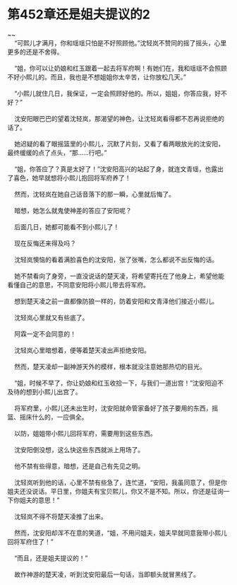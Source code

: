 # 第452章还是姐夫提议的2
~~<br>&nbsp;&nbsp;&nbsp;&nbsp;“可熙儿才满月，你和瑶瑶只怕是不好照顾他。”沈轻岚不赞同的摇了摇头，心里更多的还是不舍得。<br><br>&nbsp;&nbsp;&nbsp;&nbsp;“姐，你可以让奶娘和红玉跟着一起去将军府啊！有她们在，我和瑶瑶不会照顾不好小熙儿的。而且，我也是不想姐姐你太辛苦，让你放松几天。”<br><br>&nbsp;&nbsp;&nbsp;&nbsp;“小熙儿就住几日，我保证，一定会照顾好他的。所以，姐姐，你答应我，好不好？”<br><br>&nbsp;&nbsp;&nbsp;&nbsp;沈安阳眼巴巴的望着沈轻岚，那渴望的神色，让沈轻岚看得都不忍再说拒绝的话了。<br><br>&nbsp;&nbsp;&nbsp;&nbsp;她迟疑的看了眼摇篮里的小熙儿，沉默了片刻，又看了看两眼放光的沈安阳，最终缓缓的点了点头，“那……行吧。”<br><br>&nbsp;&nbsp;&nbsp;&nbsp;“姐，你答应了？真是太好了！”沈安阳高兴的站起了身，就连文青瑶，也露出了喜色，她早就想将小熙儿抱回将军府养了！<br><br>&nbsp;&nbsp;&nbsp;&nbsp;然而，沈轻岚在她自己话音落下的那一瞬，心里就后悔了。<br><br>&nbsp;&nbsp;&nbsp;&nbsp;暗想，她怎么就鬼使神差的答应了安阳呢？<br><br>&nbsp;&nbsp;&nbsp;&nbsp;后面几日，她都可能看不到小熙儿了！<br><br>&nbsp;&nbsp;&nbsp;&nbsp;现在反悔还来得及吗？<br><br>&nbsp;&nbsp;&nbsp;&nbsp;沈轻岚懊恼的看着满脸喜色的沈安阳，张了张嘴，怎么都说不出反悔的话。<br><br>&nbsp;&nbsp;&nbsp;&nbsp;她不禁看向了身旁，一直没说话的楚天凌，将希望寄托在了他身上，希望他能看懂自己的意思，不同意安阳将小熙儿带去将军府。<br><br>&nbsp;&nbsp;&nbsp;&nbsp;想到楚天凌之前一直都像防狼一样的，防着安阳和文青泽他们接近小熙儿。<br><br>&nbsp;&nbsp;&nbsp;&nbsp;沈轻岚心里就又有些底了。<br><br>&nbsp;&nbsp;&nbsp;&nbsp;阿霖一定不会同意的！<br><br>&nbsp;&nbsp;&nbsp;&nbsp;沈轻岚心里暗想着，便等着楚天凌出声拒绝安阳。<br><br>&nbsp;&nbsp;&nbsp;&nbsp;然而，楚天凌却一副神游天外的模样，根本就没注意她那热切的目光。<br><br>&nbsp;&nbsp;&nbsp;&nbsp;“姐，时候不早了，你让奶娘和红玉收拾一下，与我们一道出宫！”沈安阳迫不及待的想到小熙儿出宫了。<br><br>&nbsp;&nbsp;&nbsp;&nbsp;将军府里，小熙儿还未出生时，沈安阳就命管家备好了孩子要用的东西，摇篮、摇床什么的，一应俱全。<br><br>&nbsp;&nbsp;&nbsp;&nbsp;以防，姐姐带小熙儿回将军府，需要用到这些东西。<br><br>&nbsp;&nbsp;&nbsp;&nbsp;沈安阳倒没想，这么快这些东西就派上用场了。<br><br>&nbsp;&nbsp;&nbsp;&nbsp;他不禁有些得意，暗想，还是自己有先见之明。<br><br>&nbsp;&nbsp;&nbsp;&nbsp;沈轻岚听到他的话，心里不禁有些急了，连忙道，“安阳，我虽同意了，但是你姐夫还没说话。平日里，你姐夫有宝贝熙儿，你又不是不知。所以，你还是征询一下你姐夫的意思！”<br><br>&nbsp;&nbsp;&nbsp;&nbsp;沈轻岚不得不将楚天凌推了出来。<br><br>&nbsp;&nbsp;&nbsp;&nbsp;然而，沈安阳却浑不在意的笑道，“姐，不用问姐夫，姐夫早就同意我带小熙儿回将军府住了！”<br><br>&nbsp;&nbsp;&nbsp;&nbsp;“而且，还是姐夫提议的！”<br><br>&nbsp;&nbsp;&nbsp;&nbsp;故作神游的楚天凌，听到沈安阳最后一句话，当即额头就冒黑线了。<br><br>
                    

<script>_fwqdsqadxfw()</script>
<div><script>_dfwf1dw();</script></div>
<div><script>_dfwf1agdw();</script></div>
                